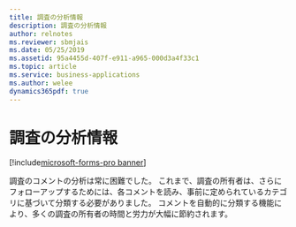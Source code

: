 ```yaml
---
title: 調査の分析情報
description: 調査の分析情報
author: relnotes
ms.reviewer: sbmjais
ms.date: 05/25/2019
ms.assetid: 95a4455d-407f-e911-a965-000d3a4f33c1
ms.topic: article
ms.service: business-applications
ms.author: welee
dynamics365pdf: true
---
```

# 調査の分析情報 

[!include[microsoft-forms-pro banner](../includes/microsoft-forms-pro.md)]

調査のコメントの分析は常に困難でした。 これまで、調査の所有者は、さらにフォローアップするためには、各コメントを読み、事前に定められているカテゴリに基づいて分類する必要がありました。 コメントを自動的に分類する機能により、多くの調査の所有者の時間と労力が大幅に節約されます。 


